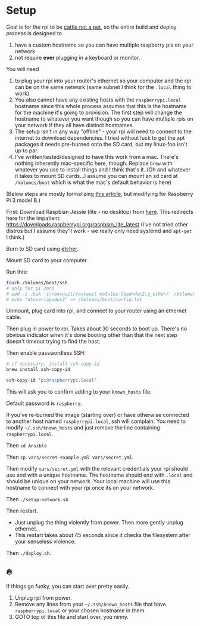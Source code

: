 Setup
=====

Goal is for the rpi to be [cattle not a pet](https://www.theregister.co.uk/2013/03/18/servers_pets_or_cattle_cern/), so the entire build and deploy process is designed to 

1. have a custom hostname so you can have multiple raspberry pis on your network.
2. not require **ever** plugging in a keyboard or monitor.

You will need 

1. to plug your rpi into your router's ethernet so your computer and the rpi can be on the same network (same subnet I think for the `.local` thing to work).
2. You also cannot have any existing hosts with the `raspberrypi.local` hostname since this whole process assumes that this is the hostname for the machine it's going to provision. The first step will change the hostname to whatever you want though so you can have multiple rpis on your network if they all have distinct hostnames.
3. The setup isn't in any way "offline" - your rpi will need to connect to the internet to download dependencies. I tried without luck to get the apt packages it needs pre-burned onto the SD card, but my linux-foo isn't up to par.
4. I've written/tested/designed to have this work from a mac. There's nothing inherently mac-specific here, though. Replace `brew` with whatever you use to install things and I think that's it. (Oh and whatever it takes to mount SD cards...I assume you can mount an sd card at `/Volumes/boot` which is what the mac's default behavior is here)


(Below steps are mostly formalizing [this article](http://desertbot.io/ssh-into-pi-zero-over-usb/), but modifying for Raspberry Pi 3 model B.)

First:
Download Raspbian Jessie (lite - no desktop) from [here](https://www.raspberrypi.org/downloads/raspbian/).
This redirects here for the impatient:
https://downloads.raspberrypi.org/raspbian_lite_latest
(I've not tried other distros but I assume they'll work - we really only need systemd and `apt-get` I think.)

Burn to SD card using [etcher](https://etcher.io/).

Mount SD card to your computer.

Run this:

```sh
touch /Volumes/boot/ssh
# only for pi zero
# sed -i .bak 's/rootwait/rootwait modules-load=dwc2,g_ether/' /Volumes/boot/cmdline.txt
# echo "dtoverlay=dwc2" >> /Volumes/boot/config.txt
```

Unmount, plug card into rpi, and connect to your router using an ethernet cable. 

Then plug in power to rpi. Takes about 30 seconds to boot up. There's no obvious indicator when it's done booting other than that the next step doesn't timeout trying to find the host.

Then enable passwordless SSH:

```sh
# if necessary, install ssh-copy-id
brew install ssh-copy-id

ssh-copy-id 'pi@raspberrypi.local'
```

This will ask you to confirm adding to your `known_hosts` file.

Default password is `raspberry`.

If you've re-burned the image (starting over) or have otherwise connected to another host named `raspberrypi.local`, ssh will complain. You need to modify `~/.ssh/known_hosts` and just remove the line containing `raspberrypi.local`.

Then `cd Ansible`

Then `cp vars/secret-example.yml vars/secret.yml`.

Then modify `vars/secret.yml` with the relevant credentials your rpi should use and with a unique hostname. The hostname should end with `.local` and should be unique on your network. Your local machine will use this hostname to connect with your rpi once its on your network.

Then `./setup-network.sh`

Then restart.

- Just unplug the thing violently from power. Then more gently unplug ethernet.
- This restart takes about 45 seconds since it checks the filesystem after your senseless violence.

Then `./deploy.sh`.

## 🔥

If things go funky, you can start over pretty easily.

1. Unplug rpi from power.
2. Remove any lines from  your `~/.ssh/known_hosts` file that have `raspberrypi.local` or your chosen hostname in them.
3. GOTO top of this file and start over, you ninny.

